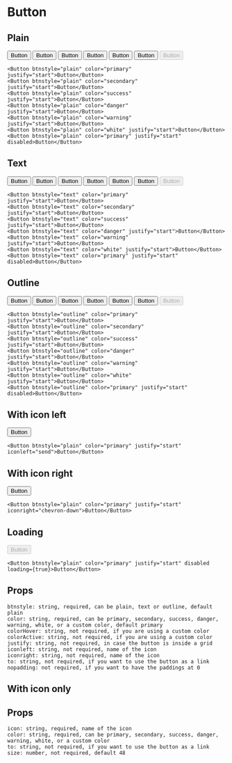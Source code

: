 # Button

## Plain

<Grid col={8}>
    <Button btnstyle="plain" color="primary" justify="start">Button</Button>
    <Button btnstyle="plain" color="secondary" justify="start">Button</Button>
    <Button btnstyle="plain" color="success" justify="start">Button</Button>
    <Button btnstyle="plain" color="danger" justify="start">Button</Button>
    <Button btnstyle="plain" color="warning" justify="start">Button</Button>
    <Button btnstyle="plain" color="white" justify="start">Button</Button>
    <Button btnstyle="plain" color="primary" justify="start" disabled>Button</Button>
</Grid>

```
<Button btnstyle="plain" color="primary" justify="start">Button</Button>
<Button btnstyle="plain" color="secondary" justify="start">Button</Button>
<Button btnstyle="plain" color="success" justify="start">Button</Button>
<Button btnstyle="plain" color="danger" justify="start">Button</Button>
<Button btnstyle="plain" color="warning" justify="start">Button</Button>
<Button btnstyle="plain" color="white" justify="start">Button</Button>
<Button btnstyle="plain" color="primary" justify="start" disabled>Button</Button>
```

## Text

<Grid col={8}>
    <Button btnstyle="text" color="primary" justify="start">Button</Button>
    <Button btnstyle="text" color="secondary" justify="start">Button</Button>
    <Button btnstyle="text" color="success" justify="start">Button</Button>
    <Button btnstyle="text" color="danger" justify="start">Button</Button>
    <Button btnstyle="text" color="warning" justify="start">Button</Button>
    <Button btnstyle="text" color="white" justify="start">Button</Button>
    <Button btnstyle="text" color="primary" justify="start" disabled>Button</Button>
</Grid>

```
<Button btnstyle="text" color="primary" justify="start">Button</Button>
<Button btnstyle="text" color="secondary" justify="start">Button</Button>
<Button btnstyle="text" color="success" justify="start">Button</Button>
<Button btnstyle="text" color="danger" justify="start">Button</Button>
<Button btnstyle="text" color="warning" justify="start">Button</Button>
<Button btnstyle="text" color="white" justify="start">Button</Button>
<Button btnstyle="text" color="primary" justify="start" disabled>Button</Button>
```

## Outline

<Grid col={8}>
    <Button btnstyle="outline" color="primary" justify="start">Button</Button>
    <Button btnstyle="outline" color="secondary" justify="start">Button</Button>
    <Button btnstyle="outline" color="success" justify="start">Button</Button>
    <Button btnstyle="outline" color="danger" justify="start">Button</Button>
    <Button btnstyle="outline" color="warning" justify="start">Button</Button>
    <Button btnstyle="outline" color="white" justify="start">Button</Button>
    <Button btnstyle="outline" color="primary" justify="start" disabled>Button</Button>
</Grid>

```
<Button btnstyle="outline" color="primary" justify="start">Button</Button>
<Button btnstyle="outline" color="secondary" justify="start">Button</Button>
<Button btnstyle="outline" color="success" justify="start">Button</Button>
<Button btnstyle="outline" color="danger" justify="start">Button</Button>
<Button btnstyle="outline" color="warning" justify="start">Button</Button>
<Button btnstyle="outline" color="white" justify="start">Button</Button>
<Button btnstyle="outline" color="primary" justify="start" disabled>Button</Button>
```

## With icon left

<Button btnstyle="plain" color="primary" justify="start" iconleft="send">Button</Button>

```
<Button btnstyle="plain" color="primary" justify="start" iconleft="send">Button</Button>
```

## With icon right

<Button btnstyle="plain" color="primary" justify="start" iconright="chevron-down">Button</Button>

```
<Button btnstyle="plain" color="primary" justify="start" iconright="chevron-down">Button</Button>
```

## Loading

<Button btnstyle="plain" color="primary" justify="start" disabled loading={true}>Button</Button>

```
<Button btnstyle="plain" color="primary" justify="start" disabled loading={true}>Button</Button>
```

## Props

```
btnstyle: string, required, can be plain, text or outline, default plain
color: string, required, can be primary, secondary, success, danger, warning, white, or a custom color, default primary
colorHover: string, not required, if you are using a custom color
colorActive: string, not required, if you are using a custom color
justify: string, not required, in case the button is inside a grid
iconleft: string, not required, name of the icon
iconright: string, not required, name of the icon
to: string, not required, if you want to use the button as a link
nopadding: not required, if you want to have the paddings at 0
```

## With icon only

<ButtonIcon icon="mail" color="primary" />

## Props

```
icon: string, required, name of the icon
color: string, required, can be primary, secondary, success, danger, warning, white, or a custom color
to: string, not required, if you want to use the button as a link
size: number, not required, default 48
```